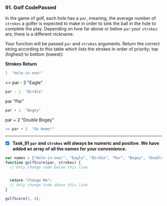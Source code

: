 ### 91. Golf CodePassed

In the game of golf, each hole has a `par`, meaning, the average number of `strokes` a golfer is expected to make in order to sink the ball in the hole to complete the play. Depending on how far above or below `par` your `strokes` are, there is a different nickname.

Your function will be passed `par` and `strokes` arguments. Return the correct string according to this table which lists the strokes in order of priority; top (highest) to bottom (lowest):

**Strokes**        **Return**
```js
1  "Hole-in-one!"
```
<= par - 2  "Eagle"
```js
par - 1  "Birdie"
```
par  "Par"
```js
par + 1  "Bogey"
```
par + 2  "Double Bogey"
```js
>= par + 3  "Go Home!"
```
************************************
- [x] **Task_91  `par` and `strokes` will always be numeric and positive. We have added an array of all the names for your convenience.**
```js
var names = ["Hole-in-one!", "Eagle", "Birdie", "Par", "Bogey", "Double Bogey", "Go Home!"];
function golfScore(par, strokes) {
  // Only change code below this line


  return "Change Me";
  // Only change code above this line
}

golfScore(5, 4);
```